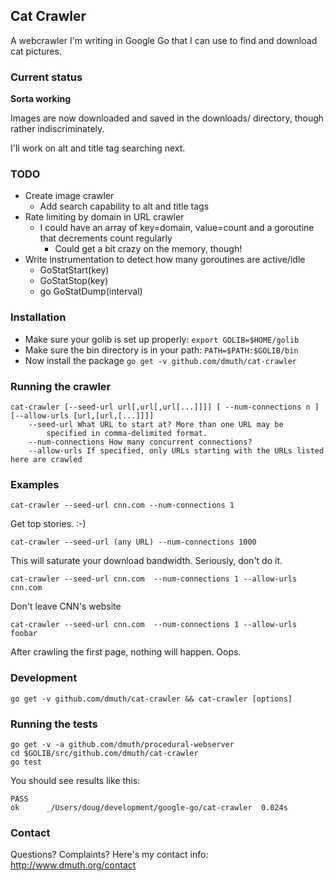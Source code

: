 ## Cat Crawler

A webcrawler I'm writing in Google Go that I can use to find and download cat pictures.


### Current status

**Sorta working** 

Images are now downloaded and saved in the downloads/ directory, though rather indiscriminately.

I'll work on alt and title tag searching next.

### TODO

- Create image crawler
  - Add search capability to alt and title tags
- Rate limiting by domain in URL crawler
	- I could have an array of key=domain, value=count and a goroutine 
		that decrements count regularly
		- Could get a bit crazy on the memory, though!
- Write instrumentation to detect how many goroutines are active/idle
	- GoStatStart(key)
	- GoStatStop(key)
	- go GoStatDump(interval)


### Installation

- Make sure your golib is set up properly:
   `export GOLIB=$HOME/golib`
- Make sure the bin directory is in your path:
   `PATH=$PATH:$GOLIB/bin`
- Now install the package
   `go get -v github.com/dmuth/cat-crawler`

### Running the crawler
    cat-crawler [--seed-url url[,url[,url[...]]]] [ --num-connections n ] [--allow-urls [url,[url,[...]]]]
        --seed-url What URL to start at? More than one URL may be 
            specified in comma-delimited format.
        --num-connections How many concurrent connections?
        --allow-urls If specified, only URLs starting with the URLs listed here are crawled

### Examples
    cat-crawler --seed-url cnn.com --num-connections 1
Get top stories. :-)

    cat-crawler --seed-url (any URL) --num-connections 1000
This will saturate your download bandwidth. Seriously, don't do it.

    cat-crawler --seed-url cnn.com  --num-connections 1 --allow-urls cnn.com
Don't leave CNN's website

    cat-crawler --seed-url cnn.com  --num-connections 1 --allow-urls foobar
After crawling the first page, nothing will happen.  Oops.


### Development

    go get -v github.com/dmuth/cat-crawler && cat-crawler [options]


### Running the tests

    go get -v -a github.com/dmuth/procedural-webserver
    cd $GOLIB/src/github.com/dmuth/cat-crawler
    go test

You should see results like this:

    PASS
    ok      _/Users/doug/development/google-go/cat-crawler  0.024s


### Contact

Questions? Complaints? Here's my contact info: http://www.dmuth.org/contact



